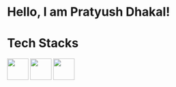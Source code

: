 <h1>Hello, I am Pratyush Dhakal!</h1>

<h1>Tech Stacks</h1>
<a href="#"><img src="https://cdn4.iconfinder.com/data/icons/logos-3/600/React.js_logo-512.png" style="width: 50px;"/></a>
<a href="#"><img src="https://miro.medium.com/v2/resize:fit:1400/1*elhu-42TzQEdsFjKDbQhhA.png" style="width: 50px;"/></a>
<a href="#"><img src="https://www.iconfinder.com/icons/652581/code_command_develop_javascript_language_programming_software_icon" style="width: 50px;"/></a>

